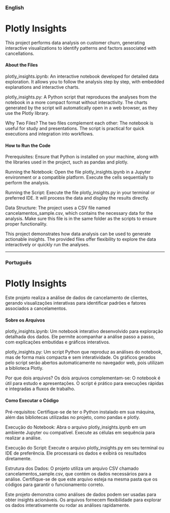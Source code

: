 ### English 

# Plotly Insights

This project performs data analysis on customer churn, generating interactive visualizations to identify patterns and factors associated with cancellations.

#### About the Files

plotly_insights.ipynb: An interactive notebook developed for detailed data exploration. It allows you to follow the analysis step by step, with embedded explanations and interactive charts.

plotly_insights.py: A Python script that reproduces the analyses from the notebook in a more compact format without interactivity. The charts generated by the script will automatically open in a web browser, as they use the Plotly library.

Why Two Files? The two files complement each other: The notebook is useful for study and presentations. The script is practical for quick executions and integration into workflows.

#### How to Run the Code

Prerequisites: Ensure that Python is installed on your machine, along with the libraries used in the project, such as pandas and plotly.

Running the Notebook: Open the file plotly_insights.ipynb in a Jupyter environment or a compatible platform. Execute the cells sequentially to perform the analysis.

Running the Script: Execute the file plotly_insights.py in your terminal or preferred IDE. It will process the data and display the results directly.

Data Structure: The project uses a CSV file named cancelamentos_sample.csv, which contains the necessary data for the analysis. Make sure this file is in the same folder as the scripts to ensure proper functionality.

This project demonstrates how data analysis can be used to generate actionable insights. The provided files offer flexibility to explore the data interactively or quickly run the analyses.

---

### Português

# Plotly Insights

Este projeto realiza a análise de dados de cancelamento de clientes, gerando visualizações interativas para identificar padrões e fatores associados a cancelamentos.

#### Sobre os Arquivos

plotly_insights.ipynb: Um notebook interativo desenvolvido para exploração detalhada dos dados. Ele permite acompanhar a análise passo a passo, com explicações embutidas e gráficos interativos.

plotly_insights.py: Um script Python que reproduz as análises do notebook, mas de forma mais compacta e sem interatividade. Os gráficos gerados pelo script serão abertos automaticamente no navegador web, pois utilizam a biblioteca Plotly.

Por que dois arquivos? Os dois arquivos complementam-se: O notebook é útil para estudo e apresentações. O script é prático para execuções rápidas e integradas a fluxos de trabalho.

#### Como Executar o Código

Pré-requisitos: Certifique-se de ter o Python instalado em sua máquina, além das bibliotecas utilizadas no projeto, como pandas e plotly.

Execução do Notebook: Abra o arquivo plotly_insights.ipynb em um ambiente Jupyter ou compatível. Execute as células em sequência para realizar a análise.

Execução do Script: Execute o arquivo plotly_insights.py em seu terminal ou IDE de preferência. Ele processará os dados e exibirá os resultados diretamente.

Estrutura dos Dados: O projeto utiliza um arquivo CSV chamado cancelamentos_sample.csv, que contém os dados necessários para a análise. Certifique-se de que este arquivo esteja na mesma pasta que os códigos para garantir o funcionamento correto.

Este projeto demonstra como análises de dados podem ser usadas para obter insights acionáveis. Os arquivos fornecem flexibilidade para explorar os dados interativamente ou rodar as análises rapidamente.
